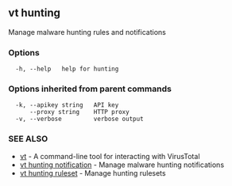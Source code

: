 ## vt hunting

Manage malware hunting rules and notifications

### Options

```
  -h, --help   help for hunting
```

### Options inherited from parent commands

```
  -k, --apikey string   API key
      --proxy string    HTTP proxy
  -v, --verbose         verbose output
```

### SEE ALSO

* [vt](vt.md)	 - A command-line tool for interacting with VirusTotal
* [vt hunting notification](vt_hunting_notification.md)	 - Manage malware hunting notifications
* [vt hunting ruleset](vt_hunting_ruleset.md)	 - Manage hunting rulesets

